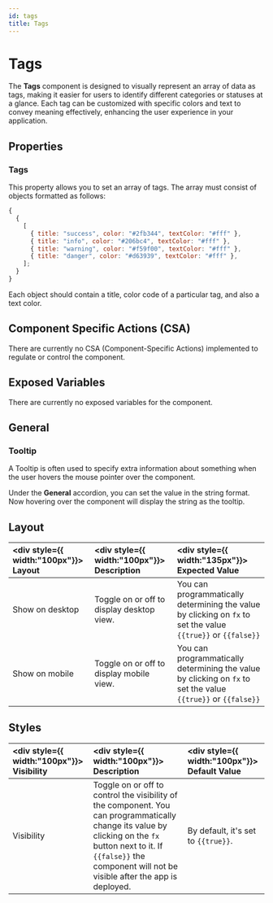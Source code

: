 ```yaml
---
id: tags
title: Tags
---
```


# Tags

The **Tags** component is designed to visually represent an array of data as tags, making it easier for users to identify different categories or statuses at a glance. Each tag can be customized with specific colors and text to convey meaning effectively, enhancing the user experience in your application.

<div style={{paddingTop:'24px'}}>

## Properties

### Tags

This property allows you to set an array of tags. The array must consist of objects formatted as follows:

```js
{
  {
    [
      { title: "success", color: "#2fb344", textColor: "#fff" },
      { title: "info", color: "#206bc4", textColor: "#fff" },
      { title: "warning", color: "#f59f00", textColor: "#fff" },
      { title: "danger", color: "#d63939", textColor: "#fff" },
    ];
  }
}
```

Each object should contain a title, color code of a particular tag, and also a text color.

</div>

<div style={{paddingTop:'24px'}}>

## Component Specific Actions (CSA)

There are currently no CSA (Component-Specific Actions) implemented to regulate or control the component.

</div>

<div style={{paddingTop:'24px'}}>

## Exposed Variables

There are currently no exposed variables for the component.

</div>

<div style={{paddingTop:'24px'}}>

## General

### Tooltip

A Tooltip is often used to specify extra information about something when the user hovers the mouse pointer over the component.

Under the <b>General</b> accordion, you can set the value in the string format. Now hovering over the component will display the string as the tooltip.

</div>

<div style={{paddingTop:'24px'}}>

## Layout

| <div style={{ width:"100px"}}> Layout </div> | <div style={{ width:"100px"}}> Description </div> | <div style={{ width:"135px"}}> Expected Value </div>                                                          |
| :------------------------------------------- | :------------------------------------------------ | :------------------------------------------------------------------------------------------------------------ |
| Show on desktop                              | Toggle on or off to display desktop view.         | You can programmatically determining the value by clicking on `fx` to set the value `{{true}}` or `{{false}}` |
| Show on mobile                               | Toggle on or off to display mobile view.          | You can programmatically determining the value by clicking on `fx` to set the value `{{true}}` or `{{false}}` |

</div>

<div style={{paddingTop:'24px'}}>

## Styles

| <div style={{ width:"100px"}}> Visibility </div> | <div style={{ width:"100px"}}> Description </div>                                                                                                                                                                             | <div style={{ width:"100px"}}> Default Value </div> |
| :----------------------------------------------- | :---------------------------------------------------------------------------------------------------------------------------------------------------------------------------------------------------------------------------- | :-------------------------------------------------- |
| Visibility                                       | Toggle on or off to control the visibility of the component. You can programmatically change its value by clicking on the `fx` button next to it. If `{{false}}` the component will not be visible after the app is deployed. | By default, it's set to `{{true}}`.                 |

</div>
